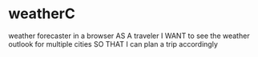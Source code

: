 # weatherC


weather forecaster in a browser
AS A traveler
I WANT to see the weather outlook for multiple cities
SO THAT I can plan a trip accordingly

